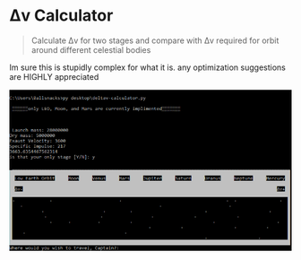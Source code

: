 # Δv Calculator
> Calculate Δv for two stages and compare with Δv required for orbit around different celestial bodies


Im sure this is stupidly complex for what it is. any optimization suggestions are HIGHLY appreciated 

![](deltav.png)

